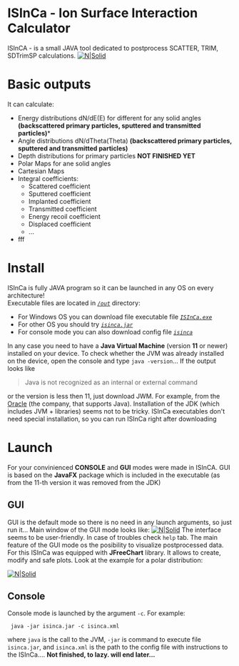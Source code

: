 # ISInCa - Ion Surface Interaction Calculator
ISInCA - is a small JAVA tool dedicated to postprocess SCATTER, TRIM, SDTrimSP calculations. 
[![N|Solid](https://i.ibb.co/0cQrTDm/Croco-Logo.png)](https://github.com/mauveferret)

# Basic outputs

It can calculate:
 - Energy distributions dN/dE(E) for different for any solid angles **(backscattered primary particles, sputtered and transmitted particles)***
 - Angle distributions dN/dTheta(Theta) **(backscattered primary particles, sputtered and transmitted particles)**
 - Depth distributions for primary particles **NOT FINISHED YET**
 - Polar Maps for ane solid angles
 - Cartesian Maps 
 - Integral coefficients:
   - Scattered coefficient
   - Sputtered coefficient
   - Implanted coefficient
   - Transmitted coefficient
   - Energy recoil coefficient
   - Displaced coefficient
   - ...
- fff

# Install
ISInCa is fully JAVA program so it can be launched in any OS on every architecture!  
Executable files are located in *[`/out`](https://github.com/mauveferret/ISInCa/tree/master/out)* directory:
- For Windows OS you can download file executable file *[`ISInCa.exe`](https://github.com/mauveferret/ISInCa/blob/master/out/ISInCa.exe)*
- For other OS you should try *[`isinca.jar`](https://github.com/mauveferret/ISInCa/blob/master/out/ISInCa.jar)*
- For console mode you can also download config file *[`isinca`](https://github.com/mauveferret/ISInCa/blob/master/out/isinca.xml)*

In any case you need to have a **Java Virtual Machine** (version **11** or newer) installed on your device. To check whether the JVM was already installed on the device, open the console and type `java -version`... If the output looks like 
> Java is not recognized as an internal or external command

or the version is less then 11, just download JWM. For example, from the [Oracle](https://www.oracle.com/java/technologies/javase-jdk11-downloads.html) (the company, that supports Java). Installation of the JDK (which includes JVM + libraries) seems not to be tricky.
ISInCa executables don't need special installation, so you can run ISInCa right after downloading

# Launch

For your convinienced **CONSOLE** and **GUI** modes were made in ISInCA. GUI is based on the **JavaFX** package which is included in the executable (as from the 11-th version it was removed from the JDK)

## GUI

GUI is the default mode so there is no need in any launch arguments, so just run it... Main window of the GUI mode looks like:
[![N|Solid](https://i.ibb.co/ckSBLs9/10-10-2020-180648.png)](https://github.com/mauveferret)
The interface seems to be user-friendly. In case of troubles check `help` tab. 
The main feature of the GUI mode os the posibility to visualize postprocessed data. For this ISInCa was equipped with **JFreeChart** library. It allows to create, modify and safe plots. Look at the example for a polar distribution:

[![N|Solid](https://i.ibb.co/Ykvbk2N/10-10-2020-180630.png)](https://github.com/mauveferret)

## Console

Console mode is launched by the argument `-c`. For example:

` java -jar isinca.jar -c isinca.xml`

where `java` is the call to the JVM, `-jar` is command to execute file `isinca.jar`, and `isinca.xml` is the path to the config file with instructions to the ISInCa.... **Not finished, to lazy. will end later...** 
